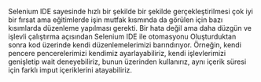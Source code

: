 Selenium IDE sayesinde hızlı bir şekilde bir şekilde gerçekleştirilmesi çok iyi bir fırsat ama eğitimlerde işin mutfak kısmında da görülen için bazı kısımlarda düzenleme yapılması gerekti. Bir hata değil ama daha düzgün ve işlevli çalıştırma açısından Selenium IDE ile otomasyonu Oluşturduktan sonra kod üzerinde kendi düzenlemelerimizi barındırıyor. Örneğin, kendi pencere pencerelerimizi kendimiz ayarlayabiliriz, kendi işlevlerimizi genişletip wait deneyebiliriz, bunun üzerinden kullanırız, aynı içerik süresi için farklı imput içeriklerini atayabiliriz.